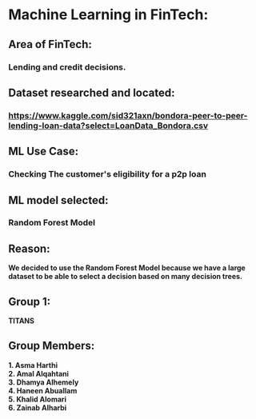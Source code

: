 # Machine Learning in FinTech:

## Area of FinTech:
### Lending and credit decisions.
 
## Dataset researched and located:
### https://www.kaggle.com/sid321axn/bondora-peer-to-peer-lending-loan-data?select=LoanData_Bondora.csv
 
## ML Use Case:

### Checking The customer's eligibility for  a p2p loan
 
## ML model selected:
### Random Forest Model
 
## Reason:
**We decided to use the Random Forest Model because we have a large dataset to be able to select a decision based on many decision trees.**
## Group 1:
 **TITANS** 
## Group Members:
 **1. Asma Harthi**\
 **2. Amal Alqahtani**\
 **3. Dhamya Alhemely**\
 **4. Haneen Abuallam**\
 **5. Khalid Alomari**\
 **6. Zainab Alharbi**
 
 


